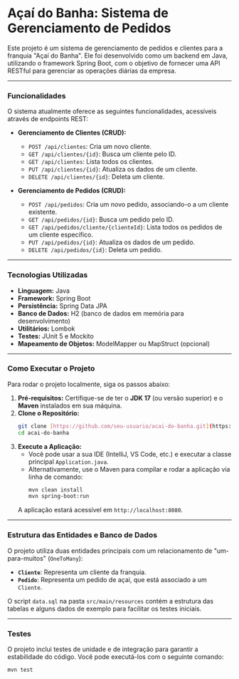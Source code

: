 # Açaí do Banha: Sistema de Gerenciamento de Pedidos

Este projeto é um sistema de gerenciamento de pedidos e clientes para a franquia "Açaí do Banha". Ele foi desenvolvido como um backend em Java, utilizando o framework Spring Boot, com o objetivo de fornecer uma API RESTful para gerenciar as operações diárias da empresa.

---

### Funcionalidades

O sistema atualmente oferece as seguintes funcionalidades, acessíveis através de endpoints REST:

* **Gerenciamento de Clientes (CRUD):**
    * `POST /api/clientes`: Cria um novo cliente.
    * `GET /api/clientes/{id}`: Busca um cliente pelo ID.
    * `GET /api/clientes`: Lista todos os clientes.
    * `PUT /api/clientes/{id}`: Atualiza os dados de um cliente.
    * `DELETE /api/clientes/{id}`: Deleta um cliente.

* **Gerenciamento de Pedidos (CRUD):**
    * `POST /api/pedidos`: Cria um novo pedido, associando-o a um cliente existente.
    * `GET /api/pedidos/{id}`: Busca um pedido pelo ID.
    * `GET /api/pedidos/cliente/{clienteId}`: Lista todos os pedidos de um cliente específico.
    * `PUT /api/pedidos/{id}`: Atualiza os dados de um pedido.
    * `DELETE /api/pedidos/{id}`: Deleta um pedido.

---

### Tecnologias Utilizadas

* **Linguagem:** Java
* **Framework:** Spring Boot
* **Persistência:** Spring Data JPA
* **Banco de Dados:** H2 (banco de dados em memória para desenvolvimento)
* **Utilitários:** Lombok
* **Testes:** JUnit 5 e Mockito
* **Mapeamento de Objetos:** ModelMapper ou MapStruct (opcional)

---

### Como Executar o Projeto

Para rodar o projeto localmente, siga os passos abaixo:

1.  **Pré-requisitos:** Certifique-se de ter o **JDK 17** (ou versão superior) e o **Maven** instalados em sua máquina.
2.  **Clone o Repositório:**
    ```bash
    git clone [https://github.com/seu-usuario/acai-do-banha.git](https://github.com/seu-usuario/acai-do-banha.git)
    cd acai-do-banha
    ```
3.  **Execute a Aplicação:**
    * Você pode usar a sua IDE (IntelliJ, VS Code, etc.) e executar a classe principal `Application.java`.
    * Alternativamente, use o Maven para compilar e rodar a aplicação via linha de comando:
        ```bash
        mvn clean install
        mvn spring-boot:run
        ```
    A aplicação estará acessível em `http://localhost:8080`.

---

### Estrutura das Entidades e Banco de Dados

O projeto utiliza duas entidades principais com um relacionamento de "um-para-muitos" (`OneToMany`):

* **`Cliente`**: Representa um cliente da franquia.
* **`Pedido`**: Representa um pedido de açaí, que está associado a um `Cliente`.

O script `data.sql` na pasta `src/main/resources` contém a estrutura das tabelas e alguns dados de exemplo para facilitar os testes iniciais.

---

### Testes

O projeto inclui testes de unidade e de integração para garantir a estabilidade do código. Você pode executá-los com o seguinte comando:

```bash
mvn test
